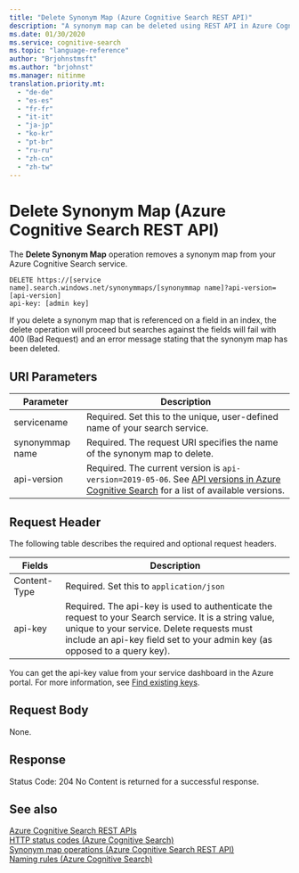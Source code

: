 ```yaml
---
title: "Delete Synonym Map (Azure Cognitive Search REST API)"
description: "A synonym map can be deleted using REST API in Azure Cognitive Search."
ms.date: 01/30/2020
ms.service: cognitive-search
ms.topic: "language-reference"
author: "Brjohnstmsft"
ms.author: "brjohnst"
ms.manager: nitinme
translation.priority.mt:
  - "de-de"
  - "es-es"
  - "fr-fr"
  - "it-it"
  - "ja-jp"
  - "ko-kr"
  - "pt-br"
  - "ru-ru"
  - "zh-cn"
  - "zh-tw"
---
```

# Delete Synonym Map (Azure Cognitive Search REST API)

The **Delete Synonym Map** operation removes a synonym map from your Azure Cognitive Search service.  

```http 
DELETE https://[service name].search.windows.net/synonymmaps/[synonymmap name]?api-version=[api-version]  
api-key: [admin key]  
```  

If you delete a synonym map that is referenced on a field in an index, the delete operation will proceed but searches against the fields will fail with 400 (Bad Request) and an error message stating that the synonym map has been deleted.

## URI Parameters

| Parameter	  | Description  | 
|-------------|--------------|
| servicename | Required. Set this to the unique, user-defined name of your search service. |
| synonymmap name  | Required. The request URI specifies the name of the synonym map to delete.   |
| api-version | Required. The current version is `api-version=2019-05-06`. See [API versions in Azure Cognitive Search](https://docs.microsoft.com/azure/search/search-api-versions) for a list of available versions.|

## Request Header 

The following table describes the required and optional request headers.  

|Fields              |Description      |  
|--------------------|-----------------|  
|Content-Type|Required. Set this to `application/json`|  
|api-key|Required. The api-key is used to authenticate the request to your Search service. It is a string value, unique to your service. Delete requests must include an api-key field set to your admin key (as opposed to a query key).|  

You can get the api-key value from your service dashboard in the Azure portal. For more information, see [Find existing keys](https://docs.microsoft.com/azure/search/search-security-api-keys#find-existing-keys). 

## Request Body  
 None.  

## Response  
 Status Code: 204 No Content is returned for a successful response.  

## See also  
 [Azure Cognitive Search REST APIs](index.md)   
 [HTTP status codes &#40;Azure Cognitive Search&#41;](http-status-codes.md)   
 [Synonym map operations &#40;Azure Cognitive Search REST API&#41;](synonym-map-operations.md)   
 [Naming rules &#40;Azure Cognitive Search&#41;](naming-rules.md)  
